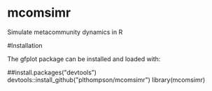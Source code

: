 # mcomsimr
Simulate metacommunity dynamics in R

#Installation

The gfplot package can be installed and loaded with:

##install.packages("devtools")
devtools::install_github("plthompson/mcomsimr")
library(mcomsimr)
